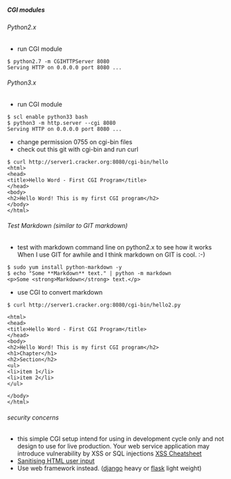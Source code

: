 ##### CGI modules

###### Python2.x

* run CGI module
```
$ python2.7 -m CGIHTTPServer 8080
Serving HTTP on 0.0.0.0 port 8080 ...
```

###### Python3.x

* run CGI module
```
$ scl enable python33 bash
$ python3 -m http.server --cgi 8080
Serving HTTP on 0.0.0.0 port 8080 ...
```

* change permission 0755 on cgi-bin files
* check out this git with cgi-bin and run curl 
```
$ curl http://server1.cracker.org:8080/cgi-bin/hello
<html>
<head>
<title>Hello Word - First CGI Program</title>
</head>
<body>
<h2>Hello Word! This is my first CGI program</h2>
</body>
</html>
```

###### Test Markdown (similar to GIT markdown)

* test with markdown command line on python2.x to see how it works
  When I use GIT for awhile and I think markdown on GIT is cool. :-)
```
$ sudo yum install python-markdown -y
$ echo "Some **Markdown** text." | python -m markdown
<p>Some <strong>Markdown</strong> text.</p>
```
* use CGI to convert markdown
```
$ curl http://server1.cracker.org:8080/cgi-bin/hello2.py

<html>
<head>
<title>Hello Word - First CGI Program</title>
</head>
<body>
<h2>Hello Word! This is my first CGI program</h2>
<h1>Chapter</h1>
<h2>Section</h2>
<ul>
<li>item 1</li>
<li>item 2</li>
</ul>

</body>
</html>
```

###### security concerns
* this simple CGI setup intend for using in development cycle only and 
not design to use for live production. Your web service application may introduce
vulnerability by XSS or SQL injections [XSS Cheatsheet](https://www.owasp.org/index.php/XSS_Filter_Evasion_Cheat_Sheet)
* [Sanitising HTML user input](http://stackoverflow.com/questions/16861/sanitising-user-input-using-python)
* Use web framework instead. ([django](https://www.djangoproject.com/) heavy or [flask](http://flask.pocoo.org/) light weight)
